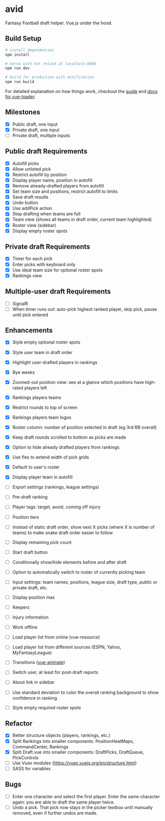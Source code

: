 # avid
Fantasy Football draft helper. Vue.js under the hood.

## Build Setup

``` bash
# install dependencies
npm install

# serve with hot reload at localhost:8080
npm run dev

# build for production with minification
npm run build
```

For detailed explanation on how things work, checkout the [guide](http://vuejs-templates.github.io/webpack/) and [docs for vue-loader](http://vuejs.github.io/vue-loader).

## Milestones
- [x] Public draft, one input
- [x] Private draft, one input
- [ ] Private draft, multiple inputs

## Public draft Requirements
- [x] Autofill picks
- [x] Allow unlisted pick
- [x] Restrict autofill by position
- [x] Display player name, position in autofill
- [x] Remove already-drafted players from autofill
- [x] Set team size and positions, restrict autofill to limits
- [x] Save draft results
- [x] Undo button
- [x] Use addPick action
- [x] Stop drafting when teams are full
- [x] Team view (shows all teams in draft order, current team highlighted)
- [x] Roster view (sidebar)
- [x] Display empty roster spots

## Private draft Requirements
- [x] Timer for each pick
- [x] Enter picks with keyboard only
- [x] Use ideal team size for optional roster spots
- [x] Rankings view

## Multiple-user draft Requirements
- [ ] SignalR
- [ ] When timer runs out: auto-pick highest ranked player, skip pick, pause until pick entered

## Enhancements
- [x] Style empty optional roster spots
- [x] Style user team in draft order
- [x] Highlight user-drafted players in rankings
- [x] Bye weeks 
- [x] Zoomed-out position view: see at a glance which positions have high-rated players left
- [x] Rankings players teams
- [x] Restrict rounds to top of screen
- [x] Rankings players team logos
- [x] Roster column: number of position selected in draft (eg 3rd RB overall)
- [x] Keep draft rounds scrolled to bottom as picks are made
- [x] Option to hide already drafted players from rankings
- [x] Use flex to extend width of pick grids
- [x] Default to user's roster
- [x] Display player team in autofill

- [ ] Export settings (rankings, league settings)
- [ ] Pre-draft ranking
- [ ] Player tags: target, avoid, coming off injury
- [ ] Position tiers
- [ ] Instead of static draft order, show next X picks (where X is number of teams) to make snake draft order easier to follow
- [ ] Display remaining pick count
- [ ] Start draft button
- [ ] Conditionally show/hide elements before and after draft
- [ ] Option to automatically switch to roster of currently picking team
- [ ] Input settings: team names, positions, league size, draft type, public or private draft, etc.
- [ ] Display position max
- [ ] Keepers
- [ ] Injury information
- [ ] Work offline
- [ ] Load player list from online (vue-resource)
- [ ] Load player list from different sources (ESPN, Yahoo, MyFantasyLeague)
- [ ] Transitions ([vue-animate](https://github.com/haydenbbickerton/vue-animate))
- [ ] Switch user, at least for post-draft reports
- [ ] About link in sidebar
- [ ] Use standard deviation to color the overall ranking background to show confidence in ranking
- [ ] Style empty required roster spots

## Refactor
- [x] Better structure objects (players, rankings, etc.)
- [x] Split Rankings into smaller components: PositionHeatMaps, CommandCenter, Rankings
- [x] Split Draft.vue into smaller components: DraftPicks, DraftQueue, PickControls
- [ ] Use Vuex modules (https://vuex.vuejs.org/en/structure.html)
- [ ] SASS for variables

## Bugs
- [ ] Enter one character and select the first player. Enter the same character again: you are able to draft the same player twice.
- [ ] Undo a pick. That pick now stays in the picker textbox until manually removed, even if further undos are made.
